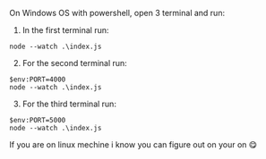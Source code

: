 On Windows OS with powershell, open 3 terminal and run:

1. In the first terminal run:
```
node --watch .\index.js
```

2. For the second terminal run:
```
$env:PORT=4000
node --watch .\index.js
```

3. For the third terminal run:
```
$env:PORT=5000
node --watch .\index.js
```

If you are on linux mechine i know you can figure out on your on 😋